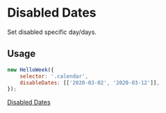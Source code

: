 # Disabled Dates

Set disabled specific day/days.

## Usage

```js
new HelloWeek({
    selector: '.calendar',
    disableDates: [['2020-03-02', '2020-03-12']],
});
```

[Disabled Dates](../demos/disabled-dates.html ':include :type=iframe width=100% height=600px')
